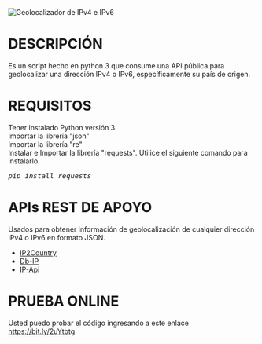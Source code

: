 <img src="https://i.imgur.com/IWA3exf.png" title="Geolocalizador de IPv4 e IPv6">

# DESCRIPCIÓN
Es un script hecho en python 3 que consume una API pública para geolocalizar una dirección IPv4 o IPv6, específicamente su país de origen.

# REQUISITOS
Tener instalado Python versión 3. <br>
Importar la librería "json" <br>
Importar la librería "re" <br>
Instalar e Importar la librería "requests". Utilice el siguiente comando para instalarlo.
<pre><i><n>pip install requests
</pre></i></n>

# APIs REST DE APOYO
Usados para obtener información de geolocalización de cualquier dirección IPv4 o IPv6 en formato JSON. <br>
* [IP2Country](https://ip2country.info/)
* [Db-IP](https://api.db-ip.com/)
* [IP-Api](http://ip-api.com/)

# PRUEBA ONLINE
Usted puedo probar el código ingresando a este enlace https://bit.ly/2uYtbtg
